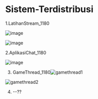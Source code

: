 # Sistem-Terdistribusi

1.LatihanStream_1180

![image](https://user-images.githubusercontent.com/68705079/158460477-2fe411c5-7cd0-4f6d-ac73-b1d6afc9d431.png)

![image](https://user-images.githubusercontent.com/68705079/158460607-528211b5-f619-4c88-9cce-9091b0d68230.png)


2.AplikasiChat_1180

![image](https://user-images.githubusercontent.com/68705079/158469811-0806c9b2-63ad-49b7-9c3a-2557bc689088.png)

3. GameThread_1180![gamethread1](https://user-images.githubusercontent.com/68705079/159142230-cf645131-3cbb-4702-9ca5-217d59a8082d.PNG)

![gamethread2](https://user-images.githubusercontent.com/68705079/159142232-000c6717-a08c-465b-a1fc-ee012466131e.PNG)




4. --??
